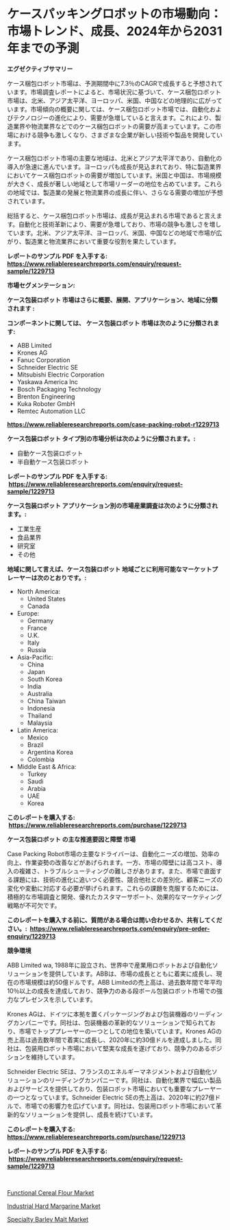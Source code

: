 <p><h1>ケースパッキングロボットの市場動向：市場トレンド、成長、2024年から2031年までの予測</h1></p><p><strong>エグゼクティブサマリー</strong></p>
<p><p>ケース梱包ロボット市場は、予測期間中に7.3％のCAGRで成長すると予想されています。市場調査レポートによると、市場状況に基づいて、ケース梱包ロボット市場は、北米、アジア太平洋、ヨーロッパ、米国、中国などの地理的に広がっています。市場傾向の概要に関しては、ケース梱包ロボット市場では、自動化およびテクノロジーの進化により、需要が急増していると言えます。これにより、製造業界や物流業界などでのケース梱包ロボットの需要が高まっています。この市場における競争も激しくなり、さまざまな企業が新しい技術や製品を開発しています。</p><p>ケース梱包ロボット市場の主要な地域は、北米とアジア太平洋であり、自動化の導入が急速に進んでいます。ヨーロッパも成長が見込まれており、特に製造業界においてケース梱包ロボットの需要が増加しています。米国と中国は、市場規模が大きく、成長が著しい地域として市場リーダーの地位を占めています。これらの地域では、製造業の発展と物流業界の成長に伴い、さらなる需要の増加が予想されています。</p><p>総括すると、ケース梱包ロボット市場は、成長が見込まれる市場であると言えます。自動化と技術革新により、需要が急増しており、市場の競争も激しさを増しています。北米、アジア太平洋、ヨーロッパ、米国、中国などの地域で市場が広がり、製造業と物流業界において重要な役割を果たしています。</p></p>
<p><strong>レポートのサンプル PDF を入手する: <a href="https://www.reliableresearchreports.com/enquiry/request-sample/1229713">https://www.reliableresearchreports.com/enquiry/request-sample/1229713</a></strong></p>
<p><strong>市場セグメンテーション:</strong></p>
<p><strong> ケース包装ロボット 市場はさらに概要、展開、アプリケーション、地域に分類されます :</strong></p>
<p><strong>コンポーネントに関しては、 ケース包装ロボット 市場は次のように分類されます: &nbsp;</strong></p>
<p><ul><li>ABB Limited</li><li>Krones AG</li><li>Fanuc Corporation</li><li>Schneider Electric SE</li><li>Mitsubishi Electric Corporation</li><li>Yaskawa America Inc</li><li>Bosch Packaging Technology</li><li>Brenton Engineering</li><li>Kuka Roboter GmbH</li><li>Remtec Automation LLC</li></ul></p>
<p><strong><a href="https://www.reliableresearchreports.com/case-packing-robot-r1229713">https://www.reliableresearchreports.com/case-packing-robot-r1229713</a></strong></p>
<p><strong> ケース包装ロボット タイプ別の市場分析は次のように分類されます。:</strong></p>
<p><ul><li>自動ケース包装ロボット</li><li>半自動ケース包装ロボット</li></ul></p>
<p><strong>レポートのサンプル PDF を入手する: &nbsp;<a href="https://www.reliableresearchreports.com/enquiry/request-sample/1229713">https://www.reliableresearchreports.com/enquiry/request-sample/1229713</a></strong></p>
<p><strong> ケース包装ロボット アプリケーション別の市場産業調査は次のように分類されます。:</strong></p>
<p><ul><li>工業生産</li><li>食品業界</li><li>研究室</li><li>その他</li></ul></p>
<p><strong>地域に関して言えば、ケース包装ロボット 地域ごとに利用可能なマーケットプレーヤーは次のとおりです。:</strong></p>
<p><ul>
    <li>
        North America:
        <ul>
            <li>United States</li>
            <li>Canada</li>
        </ul>
    </li>
    <li>
        Europe:
        <ul>
            <li>Germany</li>
            <li>France</li>
            <li>U.K.</li>
            <li>Italy</li>
            <li>Russia</li>
        </ul>
    </li>
    <li>
        Asia-Pacific:
        <ul>
            <li>China</li>
            <li>Japan</li>
            <li>South Korea</li>
            <li>India</li>
            <li>Australia</li>
            <li>China Taiwan</li>
            <li>Indonesia</li>
            <li>Thailand</li>
            <li>Malaysia</li>
        </ul>
    </li>
    <li>
        Latin America:
        <ul>
            <li>Mexico</li>
            <li>Brazil</li>
            <li>Argentina Korea</li>
            <li>Colombia</li>
        </ul>
    </li>
    <li>
        Middle East & Africa:
        <ul>
            <li>Turkey</li>
            <li>Saudi</li>
            <li>Arabia</li>
            <li>UAE</li>
            <li>Korea</li>
        </ul>
    </li>
    </ul></p>
<p><strong>このレポートを購入する: &nbsp;<a href="https://www.reliableresearchreports.com/purchase/1229713">https://www.reliableresearchreports.com/purchase/1229713</a></strong></p>
<p><strong>ケース包装ロボット の主な推進要因と障壁 市場</strong></p>
<p><p>Case Packing Robot市場の主要なドライバーは、自動化ニーズの増加、効率の向上、作業姿勢の改善などがあげられます。一方、市場の障壁には高コスト、導入の複雑さ、トラブルシューティングの難しさがあります。また、市場で直面する課題には、技術の進化に追いつく必要性、競合他社との差別化、顧客ニーズの変化や変動に対応する必要が挙げられます。これらの課題を克服するためには、積極的な市場調査と開発、優れたカスタマーサポート、効果的なマーケティング戦略が不可欠です。</p></p>
<p><strong>このレポートを購入する前に、質問がある場合は問い合わせるか、共有してください。:&nbsp; <a href="https://www.reliableresearchreports.com/enquiry/pre-order-enquiry/1229713">https://www.reliableresearchreports.com/enquiry/pre-order-enquiry/1229713</a></strong></p>
<p><strong>競争環境</strong></p>
<p><p>ABB Limited wa, 1988年に設立され、世界中で産業用ロボットおよび自動化ソリューションを提供しています。ABBは、市場の成長とともに着実に成長し、現在の市場規模は約50億ドルです。ABB Limitedの売上高は、過去数年間で年平均10％以上の成長を達成しており、競争力のある段ボール包装ロボット市場での強力なプレゼンスを示しています。</p><p>Krones AGは、ドイツに本拠を置くパッケージングおよび包装機器のリーディングカンパニーです。同社は、包装機器の革新的なソリューションで知られており、市場でトッププレーヤーの一つとしての地位を築いています。Krones AGの売上高は過去数年間で着実に成長し、2020年に約30億ドルを達成しました。同社は、包装用ロボット市場において堅実な成長を遂げており、競争力のあるポジションを維持しています。</p><p>Schneider Electric SEは、フランスのエネルギーマネジメントおよび自動化ソリューションのリーディングカンパニーです。同社は、自動化業界で幅広い製品およびサービスを提供しており、包装ロボット市場においても重要なプレーヤーの一つとなっています。Schneider Electric SEの売上高は、2020年に約27億ドルで、市場での影響力を広げています。同社は、包装用ロボット市場において革新的なソリューションを提供し、成長を続けています。</p></p>
<p><strong>このレポートを購入する: &nbsp; <a href="https://www.reliableresearchreports.com/purchase/1229713">https://www.reliableresearchreports.com/purchase/1229713</a></strong></p>
<p><strong>レポートのサンプル PDF を入手する: &nbsp;<a href="https://www.reliableresearchreports.com/enquiry/request-sample/1229713">https://www.reliableresearchreports.com/enquiry/request-sample/1229713</a></strong><strong></strong></p>
<p>&nbsp;</p>
<p><p><a href="https://summer-dogwood-3e9.notion.site/Functional-Cereal-Flour-Market-Size-Market-Outlook-and-Market-Forecast-2024-to-2031-e6e179b2c5014422adc6eb4077c12273">Functional Cereal Flour Market</a></p><p><a href="https://forested-sushi-9b0.notion.site/Industrial-Hard-Margarine-Market-Focuses-on-Market-Share-Size-and-Projected-Forecast-Till-2031-fab63cdc5d70421ab0c780bc40c5cbf4">Industrial Hard Margarine Market</a></p><p><a href="https://lydian-appliance-61d.notion.site/Specialty-Barley-Malt-Market-Size-and-Market-Trends-Complete-Industry-Overview-2024-to-2031-5953b2ba83104b2a86371bb6cd1cf50b">Specialty Barley Malt Market</a></p></p>